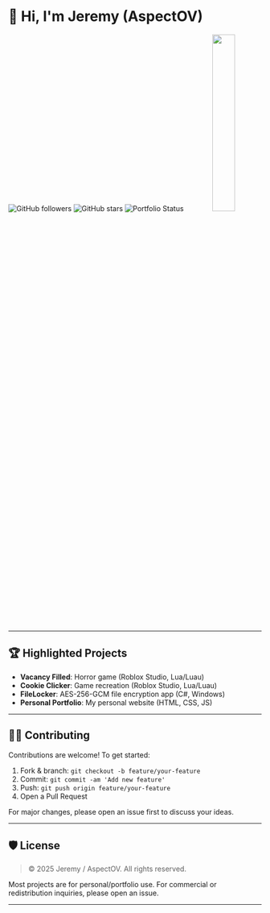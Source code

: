 # 👋 Hi, I'm Jeremy (AspectOV)

<p align="center">
  <img src="https://img.shields.io/github/followers/AspectOV?label=GitHub&style=social" alt="GitHub followers"/>
  <img src="https://img.shields.io/github/stars/AspectOV?affiliations=OWNER%2CCOLLABORATOR&style=social" alt="GitHub stars"/>
  <img src="https://img.shields.io/website?url=https%3A%2F%2Fjeremymhayes.com" alt="Portfolio Status"/>
  <img src="https://github-readme-stats.vercel.app/api/top-langs/?username=AspectOV&theme=github_dark&hide_border=false&include_all_commits=false&count_private=false&layout=compact" width=30%/>
</p>

---

## 🏆 Highlighted Projects

- **Vacancy Filled**: Horror game (Roblox Studio, Lua/Luau)
- **Cookie Clicker**: Game recreation (Roblox Studio, Lua/Luau)
- **FileLocker**: AES-256-GCM file encryption app (C#, Windows)
- **Personal Portfolio**: My personal website (HTML, CSS, JS)

---

## 🧑‍💻 Contributing

Contributions are welcome! To get started:

1. Fork & branch: `git checkout -b feature/your-feature`
2. Commit: `git commit -am 'Add new feature'`
3. Push: `git push origin feature/your-feature`
4. Open a Pull Request

For major changes, please open an issue first to discuss your ideas.

---

## 🛡️ License

> © 2025 Jeremy / AspectOV. All rights reserved.

Most projects are for personal/portfolio use. For commercial or redistribution inquiries, please open an issue.

---
